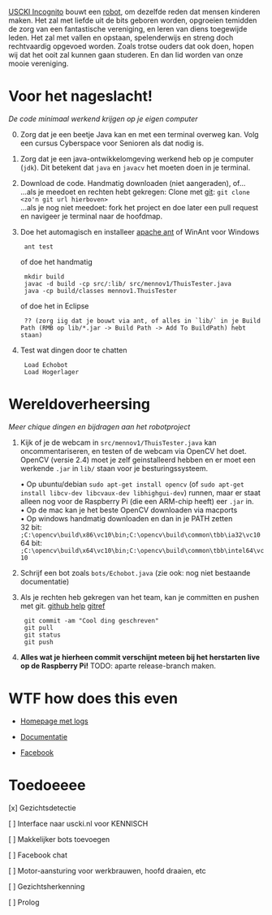 [USCKI Incognito](http://www.uscki.nl/) bouwt een [robot](http://robot.uscki.nl/), om dezelfde reden dat mensen kinderen maken. Het zal met liefde uit de bits geboren worden, opgroeien temidden de zorg van een fantastische vereniging, en leren van diens toegewijde leden. Het zal met vallen en opstaan, spelenderwijs en streng doch rechtvaardig opgevoed worden. Zoals trotse ouders dat ook doen, hopen wij dat het ooit zal kunnen gaan studeren. En dan lid worden van onze mooie vereniging.

# Voor het nageslacht!
*De code minimaal werkend krijgen op je eigen computer*

0. Zorg dat je een beetje Java kan en met een terminal overweg kan. Volg een cursus Cyberspace voor Senioren als dat nodig is.

1. Zorg dat je een java-ontwikkelomgeving werkend heb op je computer (`jdk`). Dit betekent dat `java` en `javacv` het moeten doen in je terminal.

2. Download de code. Handmatig downloaden (niet aangeraden), of...<br />
	...als je meedoet en rechten hebt gekregen: Clone met [git](https://help.github.com/articles/set-up-git): `git clone <zo'n git url hierboven>`<br />
	...als je nog niet meedoet: fork het project en doe later een pull request<br />
	en navigeer je terminal naar de hoofdmap.
	
3. Doe het automagisch en installeer [apache ant](http://ant.apache.org) of WinAnt voor Windows

		ant test
	
	of doe het handmatig
	
		mkdir build
		javac -d build -cp src/:lib/ src/mennov1/ThuisTester.java
		java -cp build/classes mennov1.ThuisTester
	
	of doe het in Eclipse
	
		?? (zorg iig dat je bouwt via ant, of alles in `lib/` in je Build Path (RMB op lib/*.jar -> Build Path -> Add To BuildPath) hebt staan)

4. Test wat dingen door te chatten
	
		Load Echobot
		Load Hogerlager

# Wereldoverheersing
*Meer chique dingen en bijdragen aan het robotproject*

1. Kijk of je de webcam in `src/mennov1/ThuisTester.java` kan oncommentariseren, en testen of de webcam via OpenCV het doet.
	OpenCV (versie 2.4) moet je zelf geinstalleerd hebben en er moet een werkende `.jar` in `lib/` staan voor je besturingssysteem.
	
	• Op ubuntu/debian `sudo apt-get install opencv` (of `sudo apt-get install libcv-dev libcvaux-dev libhighgui-dev`) runnen, maar er staat alleen nog voor de Raspberry Pi (die een ARM-chip heeft) eer `.jar` in.<br/>
	• Op de mac kan je het beste OpenCV downloaden via macports <br/>
	• Op windows handmatig downloaden en dan in je PATH zetten <br/>
		32 bit: `;C:\opencv\build\x86\vc10\bin;C:\opencv\build\common\tbb\ia32\vc10` <br/>
		64 bit: `;C:\opencv\build\x64\vc10\bin;C:\opencv\build\common\tbb\intel64\vc10`

2. Schrijf een bot zoals `bots/Echobot.java` (zie ook: nog niet bestaande documentatie)

3. Als je rechten heb gekregen van het team, kan je committen en pushen met git. [github help](https://help.github.com/articles/set-up-git) [gitref](http://gitref.org/)
		
		git commit -am "Cool ding geschreven"
		git pull
		git status
		git push

4. **Alles wat je hierheen commit verschijnt meteen bij het herstarten live op de Raspberry Pi!**
	TODO: aparte release-branch maken.

# WTF how does this even

- [Homepage met logs](http://robot.uscki.nl/)

- [Documentatie](http://uscki.github.com/robot)

- [Facebook](https://www.facebook.com/menno.veen.3)

# Toedoeeee

[x] Gezichtsdetectie

[ ] Interface naar uscki.nl voor KENNISCH

[ ] Makkelijker bots toevoegen

[ ] Facebook chat

[ ] Motor-aansturing voor werkbrauwen, hoofd draaien, etc

[ ] Gezichtsherkenning

[ ] Prolog
